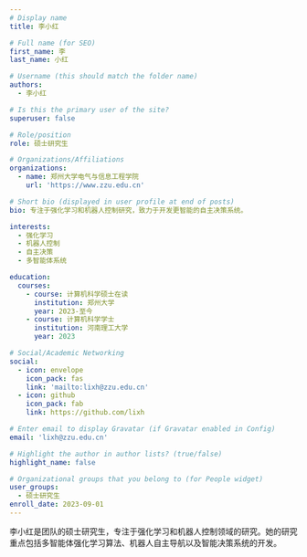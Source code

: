 ```yaml
---
# Display name
title: 李小红

# Full name (for SEO)
first_name: 李
last_name: 小红

# Username (this should match the folder name)
authors:
  - 李小红

# Is this the primary user of the site?
superuser: false

# Role/position
role: 硕士研究生

# Organizations/Affiliations
organizations:
  - name: 郑州大学电气与信息工程学院
    url: 'https://www.zzu.edu.cn'

# Short bio (displayed in user profile at end of posts)
bio: 专注于强化学习和机器人控制研究，致力于开发更智能的自主决策系统。

interests:
  - 强化学习
  - 机器人控制
  - 自主决策
  - 多智能体系统

education:
  courses:
    - course: 计算机科学硕士在读
      institution: 郑州大学
      year: 2023-至今
    - course: 计算机科学学士
      institution: 河南理工大学
      year: 2023

# Social/Academic Networking
social:
  - icon: envelope
    icon_pack: fas
    link: 'mailto:lixh@zzu.edu.cn'
  - icon: github
    icon_pack: fab
    link: https://github.com/lixh

# Enter email to display Gravatar (if Gravatar enabled in Config)
email: 'lixh@zzu.edu.cn'

# Highlight the author in author lists? (true/false)
highlight_name: false

# Organizational groups that you belong to (for People widget)
user_groups:
  - 硕士研究生
enroll_date: 2023-09-01
---
```


李小红是团队的硕士研究生，专注于强化学习和机器人控制领域的研究。她的研究重点包括多智能体强化学习算法、机器人自主导航以及智能决策系统的开发。 
